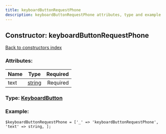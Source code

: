```yaml
---
title: keyboardButtonRequestPhone
description: keyboardButtonRequestPhone attributes, type and example
---
```

## Constructor: keyboardButtonRequestPhone  
[Back to constructors index](index.md)



### Attributes:

| Name     |    Type       | Required |
|----------|:-------------:|---------:|
|text|[string](../types/string.md) | Required|



### Type: [KeyboardButton](../types/KeyboardButton.md)


### Example:

```
$keyboardButtonRequestPhone = ['_' => 'keyboardButtonRequestPhone', 'text' => string, ];
```  

